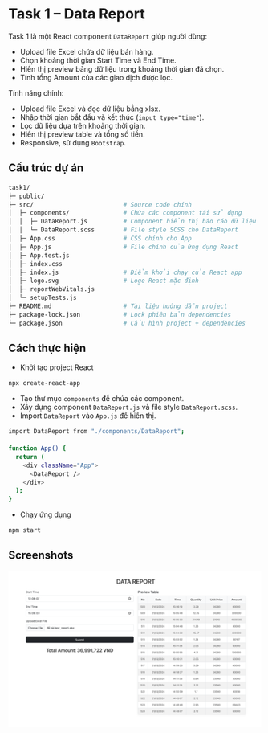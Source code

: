 # Task 1 – Data Report
Task 1 là một React component `DataReport` giúp người dùng:
- Upload file Excel chứa dữ liệu bán hàng.
- Chọn khoảng thời gian Start Time và End Time.
- Hiển thị preview bảng dữ liệu trong khoảng thời gian đã chọn.
- Tính tổng Amount của các giao dịch được lọc.

Tính năng chính:
- Upload file Excel và đọc dữ liệu bằng xlsx.
- Nhập thời gian bắt đầu và kết thúc (`input type="time"`).
- Lọc dữ liệu dựa trên khoảng thời gian.
- Hiển thị preview table và tổng số tiền.
- Responsive, sử dụng `Bootstrap`.

## Cấu trúc dự án

```bash
task1/
├─ public/                     
├─ src/                         # Source code chính
│  ├─ components/               # Chứa các component tái sử dụng
│  │  ├─ DataReport.js          # Component hiển thị báo cáo dữ liệu
│  │  └─ DataReport.scss        # File style SCSS cho DataReport
│  ├─ App.css                   # CSS chính cho App
│  ├─ App.js                    # File chính của ứng dụng React
│  ├─ App.test.js               
│  ├─ index.css              
│  ├─ index.js                  # Điểm khởi chạy của React app
│  ├─ logo.svg                  # Logo React mặc định
│  ├─ reportWebVitals.js      
│  └─ setupTests.js            
├─ README.md                    # Tài liệu hướng dẫn project
├─ package-lock.json            # Lock phiên bản dependencies
└─ package.json                 # Cấu hình project + dependencies
```
## Cách thực hiện
- Khởi tạo project React 
```bash
npx create-react-app
```
- Tạo thư mục `components` để chứa các component.
- Xây dựng component `DataReport.js` và file style `DataReport.scss`.
- Import `DataReport` vào `App.js` để hiển thị.
```bash
import DataReport from "./components/DataReport";

function App() {
  return (
    <div className="App">
      <DataReport />
    </div>
  );
}

```
- Chạy ứng dụng
```bash
npm start
```
## Screenshots

![App Screenshot](./screenshots/demo.png)

